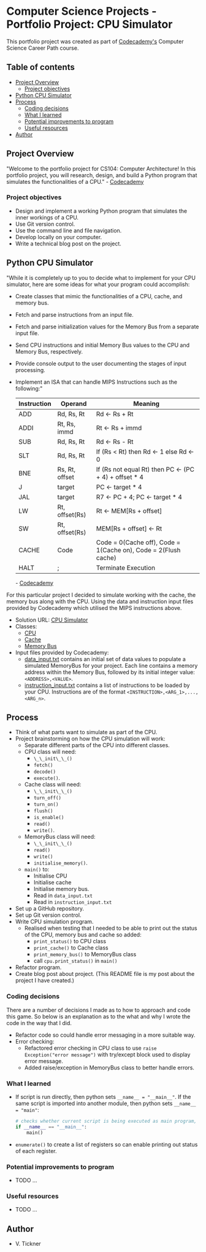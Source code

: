 # Computer Science Projects - Portfolio Project: CPU Simulator

This portfolio project was created as part of [Codecademy's](https://www.codecademy.com) Computer Science Career Path course.

## Table of contents

- [Project Overview](#project-overview)
  - [Project objectives](#project-objectives)
- [Python CPU Simulator](#python-cpu-simulator)
- [Process](#process)
  - [Coding decisions](#coding-decisions)
  - [What I learned](#what-i-learned)
  - [Potential improvements to program](#potential-improvements-to-program)
  - [Useful resources](#useful-resources)
- [Author](#author)

## Project Overview

"Welcome to the portfolio project for CS104: Computer Architecture! In this portfolio project, you will research, design, and build a Python program that simulates the functionalities of a CPU." - [Codecademy](https://www.codecademy.com)

### Project objectives

- Design and implement a working Python program that simulates the inner workings of a CPU.
- Use Git version control.
- Use the command line and file navigation.
- Develop locally on your computer.
- Write a technical blog post on the project.

## Python CPU Simulator

"While it is completely up to you to decide what to implement for your CPU simulator, here are some ideas for what your program could accomplish:

- Create classes that mimic the functionalities of a CPU, cache, and memory bus.
- Fetch and parse instructions from an input file.
- Fetch and parse initialization values for the Memory Bus from a separate input file.
- Send CPU instructions and initial Memory Bus values to the CPU and Memory Bus, respectively.
- Provide console output to the user documenting the stages of input processing.
- Implement an ISA that can handle MIPS Instructions such as the following:"

  | Instruction | Operand        | Meaning                                                        |
  | ----------- | -------------- | -------------------------------------------------------------- |
  | ADD         | Rd, Rs, Rt     | Rd <- Rs + Rt                                                  |
  | ADDI        | Rt, Rs, immd   | Rt <- Rs + immd                                                |
  | SUB         | Rd, Rs, Rt     | Rd <- Rs - Rt                                                  |
  | SLT         | Rd, Rs, Rt     | If (Rs < Rt) then Rd <- 1 else Rd <- 0                         |
  | BNE         | Rs, Rt, offset | If (Rs not equal Rt) then PC <- (PC + 4) + offset \* 4         |
  | J           | target         | PC <- target \* 4                                              |
  | JAL         | target         | R7 <- PC + 4; PC <- target \* 4                                |
  | LW          | Rt, offset(Rs) | Rt <- MEM[Rs + offset]                                         |
  | SW          | Rt, offset(Rs) | MEM[Rs + offset] <- Rt                                         |
  | CACHE       | Code           | Code = 0(Cache off), Code = 1(Cache on), Code = 2(Flush cache) |
  | HALT        | ;              | Terminate Execution                                            |

  \- [Codecademy](https://www.codecademy.com)

For this particular project I decided to simulate working with the cache, the memory bus along with the CPU. Using the data and instruction input files provided by Codecademy which utilised the MIPS instructions above.

- Solution URL: [CPU Simulator](./main.py)
- Classes:
  - [CPU](./cpu.py)
  - [Cache](./cache.py)
  - [Memory Bus](./memory_bus.py)
- Input files provided by Codecademy:
  - [data_input.txt](./data_input.txt) contains an initial set of data values to populate a simulated MemoryBus for your project. Each line contains a memory address within the Memory Bus, followed by its initial integer value: `<ADDRESS>,<VALUE>`.
  - [instruction_input.txt](./instruction_input.txt) contains a list of instructions to be loaded by your CPU. Instructions are of the format `<INSTRUCTION>,<ARG_1>,...,<ARG_n>`.

## Process

- Think of what parts want to simulate as part of the CPU.
- Project brainstorming on how the CPU simulation will work:
  - Separate different parts of the CPU into different classes.
  - CPU class will need:
    - `\_\_init\_\_()`
    - `fetch()`
    - `decode()`
    - `execute()`.
  - Cache class will need:
    - `\_\_init\_\_()`
    - `turn_off()`
    - `turn_on()`
    - `flush()`
    - `is_enable()`
    - `read()`
    - `write()`.
  - MemoryBus class will need:
    - `\_\_init\_\_()`
    - `read()`
    - `write()`
    - `initialise_memory()`.
  - `main()` to:
    - Initialise CPU
    - Initialise cache
    - Initialise memory bus.
    - Read in `data_input.txt`
    - Read in `instruction_input.txt`
- Set up a GitHub repository.
- Set up Git version control.
- Write CPU simulation program.
  - Realised when testing that I needed to be able to print out the status of the CPU, memory bus and cache so added:
    - `print_status()` to CPU class
    - `print_cache()` to Cache class
    - `print_memory_bus()` to MemoryBus class
    - call `cpu.print_status()` in `main()`
- Refactor program.
- Create blog post about project. (This README file is my post about the project I have created.)

### Coding decisions

There are a number of decisions I made as to how to approach and code this game. So below is an explanation as to the what and why I wrote the code in the way that I did.

- Refactor code so could handle error messaging in a more suitable way.
- Error checking:
  - Refactored error checking in CPU class to use `raise Exception("error message")` with try/except block used to display error message.
  - Added raise/exception in MemoryBus class to better handle errors.

### What I learned

- If script is run directly, then python sets `__name__ = "__main__"`. If the same script is imported into another module, then python sets `__name__ = "main"`:

  ```python
  # checks whether current script is being executed as main program, if so will execute
  if __name__ == "__main__":
      main()
  ```

- `enumerate()` to create a list of registers so can enable printing out status of each register.

### Potential improvements to program

- TODO ...

### Useful resources

- TODO ...

## Author

- V. Tickner

